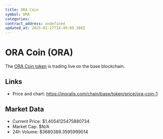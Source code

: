 ```yaml
---
title: ORA Coin
symbol: ORA
categories: 
contract_address: undefined
updated_at: 2025-01-27T14:49:09.388Z
---
```


# ORA Coin (ORA)
The [ORA Coin token](https://moralis.com/chain/base/token/price/ora-coin-1) is trading live on the base blockchain.

## Links
- Price and chart: https://moralis.com/chain/base/token/price/ora-coin-1

## Market Data
- Current Price: $1.4054125475880734
- Market Cap: $N/A
- 24h Volume: $3680389.3595999014
